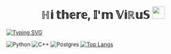 <h1 align="center">ℍ𝕚 𝕥𝕙𝕖𝕣𝕖, 𝕀'𝕞 <a target="_blank">𝕍𝕚ℝ𝕦𝕊</a> 
<img src="https://github.com/blackcater/blackcater/raw/main/images/Hi.gif" height="32"/></h1>
<a href="https://git.io/typing-svg"><img src="https://readme-typing-svg.herokuapp.com?font=Fira+Code&pause=1000&color=000000&width=435&lines=%E2%84%82%F0%9D%95%A0%F0%9D%95%9E%F0%9D%95%A1%F0%9D%95%A6%F0%9D%95%A5%F0%9D%95%96%F0%9D%95%A3+%F0%9D%95%A4%F0%9D%95%94%F0%9D%95%9A%F0%9D%95%96%F0%9D%95%9F%F0%9D%95%94%F0%9D%95%96+%F0%9D%95%A4%F0%9D%95%A5%F0%9D%95%A6%F0%9D%95%95%F0%9D%95%96%F0%9D%95%9F%F0%9D%95%A5+%F0%9D%95%97%F0%9D%95%A3%F0%9D%95%A0%F0%9D%95%9E+%E2%84%9D%F0%9D%95%A6%F0%9D%95%A4%F0%9D%95%A4%F0%9D%95%9A%F0%9D%95%92+" alt="Typing SVG" /></a>

![Python](https://img.shields.io/badge/python-3670A0?style=for-the-badge&logo=python&logoColor=ffdd54)
![C++](https://img.shields.io/badge/c++-%2300599C.svg?style=for-the-badge&logo=c%2B%2B&logoColor=white)
![Postgres](https://img.shields.io/badge/postgres-%23316192.svg?style=for-the-badge&logo=postgresql&logoColor=white)
[![Top Langs](https://github-readme-stats.vercel.app/api/top-langs/?username=virus242&layout=compact)](https://github.com/anuraghazra/github-readme-stats)
<!--
**virus242/virus242** is a ✨ _special_ ✨ repository because its `README.md` (this file) appears on your GitHub profile.

Here are some ideas to get you started:

- 🔭 I’m currently working on ...
- 🌱 I’m currently learning ...
- 👯 I’m looking to collaborate on ...
- 🤔 I’m looking for help with ...
- 💬 Ask me about ...
- 📫 How to reach me: ...
- 😄 Pronouns: ...
- ⚡ Fun fact: ...
-->
